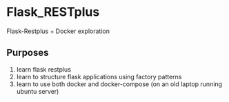 # Flask_RESTplus
Flask-Restplus + Docker exploration
## Purposes
1. learn flask restplus
2. learn to structure flask applications using factory patterns
3. learn to use both docker and docker-compose (on an old laptop running ubuntu server)
